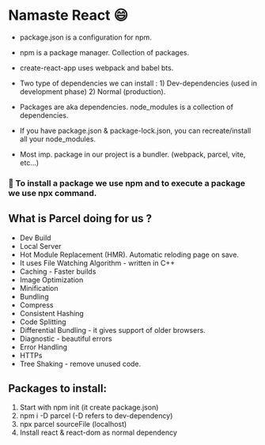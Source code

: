 # Namaste React 😄

- package.json is a configuration for npm.

- npm is a package manager. Collection of packages.

- create-react-app uses webpack and babel bts.

- Two type of dependencies we can install : 1) Dev-dependencies (used in development phase) 2) Normal (production).

- Packages are aka dependencies. node_modules is a collection of dependencies.

- If you have package.json & package-lock.json, you can recreate/install all your node_modules.

- Most imp. package in our project is a bundler. (webpack, parcel, vite, etc...)

### 🚀 To install a package we use npm and to execute a package we use npx command.

## What is Parcel doing for us ?

- Dev Build
- Local Server
- Hot Module Replacement (HMR). Automatic reloding page on save.
- It uses File Watching Algorithm - written in C++
- Caching - Faster builds
- Image Optimization
- Minification
- Bundling
- Compress
- Consistent Hashing
- Code Splitting
- Differential Bundling - it gives support of older browsers.
- Diagnostic - beautiful errors
- Error Handling
- HTTPs
- Tree Shaking - remove unused code.

## Packages to install:

1. Start with npm init (it create package.json)
2. npm i -D parcel (-D refers to dev-dependency)
3. npx parcel sourceFile (localhost)
4. Install react & react-dom as normal dependency

